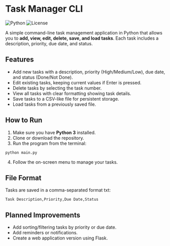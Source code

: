 # Task Manager CLI

![Python](https://img.shields.io/badge/python-3.x-blue.svg)
![License](https://img.shields.io/badge/license-MIT-green.svg)

A simple command-line task management application in Python that allows you to **add, view, edit, delete, save, and load tasks**. Each task includes a description, priority, due date, and status.

## Features

- Add new tasks with a description, priority (High/Medium/Low), due date, and status (Done/Not Done).  
- Edit existing tasks, keeping current values if Enter is pressed.  
- Delete tasks by selecting the task number.  
- View all tasks with clear formatting showing task details.  
- Save tasks to a CSV-like file for persistent storage.  
- Load tasks from a previously saved file.  

## How to Run

1. Make sure you have **Python 3** installed.  
2. Clone or download the repository.  
3. Run the program from the terminal:
```
python main.py
```
4. Follow the on-screen menu to manage your tasks.

## File Format

Tasks are saved in a comma-separated format txt:
```
Task Description,Priority,Due Date,Status
```

## Planned Improvements

- Add sorting/filtering tasks by priority or due date.
- Add reminders or notifications.
- Create a web application version using Flask.
